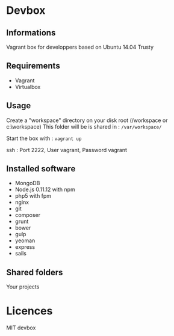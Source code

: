 # Devbox

## Informations

Vagrant box for developpers based on Ubuntu 14.04 Trusty

## Requirements

* Vagrant
* Virtualbox

## Usage
Create a "workspace" directory on your disk root (/workspace or c:\workspace)
This folder will be is shared in :
``/var/workspace/``

Start the box with :
``vagrant up``

ssh : Port 2222, User vagrant, Password vagrant

## Installed software

* MongoDB
* Node.js 0.11.12 with npm
* php5 with fpm
* nginx
* git
* composer
* grunt
* bower
* gulp
* yeoman
* express
* sails

## Shared folders

Your projects 

# Licences

MIT
devbox